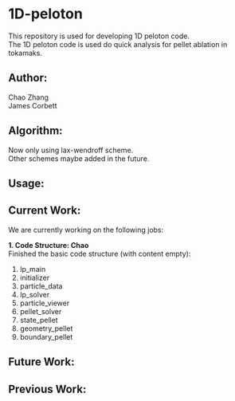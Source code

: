 # 1D-peloton

This repository is used for developing 1D peloton code.  
The 1D peloton code is used do quick analysis for pellet ablation in tokamaks.

## Author:

Chao Zhang   
James Corbett

## Algorithm:
Now only using lax-wendroff scheme.  
Other schemes maybe added in the future.

## Usage:

## Current Work:
We are currently working on the following jobs:  

**1. Code Structure: Chao**    
Finished the basic code structure (with content empty):
1. lp_main  
2. initializer  
3. particle_data   
4. lp_solver   
5. particle_viewer  
6. pellet_solver  
7. state_pellet  
8. geometry_pellet  
9. boundary_pellet  

## Future Work:


## Previous Work:
